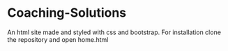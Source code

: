 # Coaching-Solutions
An html site made and styled with css and bootstrap.
For installation clone the repository and open home.html
